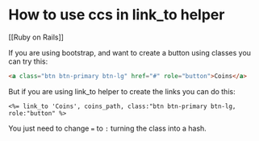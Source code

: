 # How to use ccs in link_to helper

[[Ruby on Rails]]

If you are using bootstrap, and want to create a button using classes you can try this:

```html
<a class="btn btn-primary btn-lg" href="#" role="button">Coins</a>
```

But if you are using link_to helper to create the links you can do this:

```erb
<%= link_to 'Coins', coins_path, class:"btn btn-primary btn-lg, role:"button" %>  
```

You just need to change `=` to `:` turning the class into a hash.
